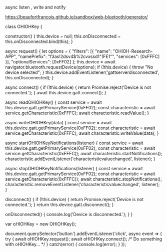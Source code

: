 async listen , write and notify

https://beaufortfrancois.github.io/sandbox/web-bluetooth/generator/

class OHIOHKey {

  constructor() {
    this.device = null;
    this.onDisconnected = this.onDisconnected.bind(this);
  }
  
  async request() {
    let options = {
      "filters": [{
        "name": "OHIOH-Research-APP",
        "namePrefix": "f3as!2dsv4$%2cvxssd1"(FE1"",
        "services": [0xFFFC]
      }],
      "optionalServices": [0xFF02]
    };
    this.device = await navigator.bluetooth.requestDevice(options);
    if (!this.device) {
      throw "No device selected";
    }
    this.device.addEventListener('gattserverdisconnected', this.onDisconnected);
  }
  
  async connect() {
    if (!this.device) {
      return Promise.reject('Device is not connected.');
    }
    await this.device.gatt.connect();
  }
  
  async readOHIOHKey() {
    const service = await this.device.gatt.getPrimaryService(0xFF02);
    const characteristic = await service.getCharacteristic(0xFFFC);
    await characteristic.readValue();
  }

  async writeOHIOHKey(data) {
    const service = await this.device.gatt.getPrimaryService(0xFF02);
    const characteristic = await service.getCharacteristic(0xFFFC);
    await characteristic.writeValue(data);
  }

  async startOHIOHKeyNotifications(listener) {
    const service = await this.device.gatt.getPrimaryService(0xFF02);
    const characteristic = await service.getCharacteristic(0xFFFC));
    await characteristic.startNotifications();
    characteristic.addEventListener('characteristicvaluechanged', listener);
  }

  async stopOHIOHKeyNotifications(listener) {
    const service = await this.device.gatt.getPrimaryService(0xFF02);
    const characteristic = await service.getCharacteristic(0xFFFC));
    await characteristic.stopNotifications();
    characteristic.removeEventListener('characteristicvaluechanged', listener);
  }

  disconnect() {
    if (!this.device) {
      return Promise.reject('Device is not connected.');
    }
    return this.device.gatt.disconnect();
  }

  onDisconnected() {
    console.log('Device is disconnected.');
  }
}

var oHIOHKey = new OHIOHKey();

document.querySelector('button').addEventListener('click', async event => {
  try {
    await oHIOHKey.request();
    await oHIOHKey.connect();
    /* Do something with oHIOHKey... */
  } catch(error) {
    console.log(error);
  }
});
